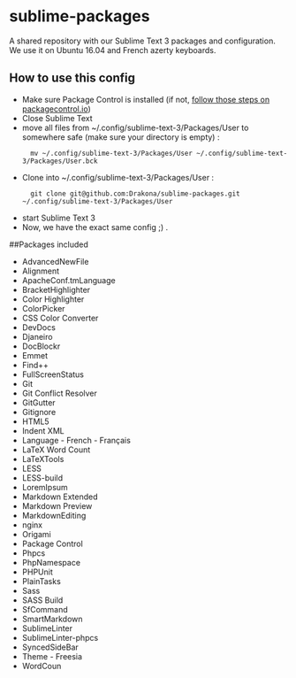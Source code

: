# sublime-packages
A shared repository with our Sublime Text 3 packages and configuration.
We use it on Ubuntu 16.04 and French azerty keyboards.

## How to use this config

* Make sure Package Control is installed (if not, [follow those steps on packagecontrol.io](https://packagecontrol.io/installation))
* Close Sublime Text
* move all files from ~/.config/sublime-text-3/Packages/User to somewhere safe (make sure your directory is empty) :
  ```
    mv ~/.config/sublime-text-3/Packages/User ~/.config/sublime-text-3/Packages/User.bck
  ```
* Clone into  ~/.config/sublime-text-3/Packages/User :
  ```
    git clone git@github.com:Drakona/sublime-packages.git ~/.config/sublime-text-3/Packages/User
  ```
* start Sublime Text 3
* Now, we have the exact same config ;) .

##Packages included

* AdvancedNewFile
* Alignment
* ApacheConf.tmLanguage
* BracketHighlighter
* Color Highlighter
* ColorPicker
* CSS Color Converter
* DevDocs
* Djaneiro
* DocBlockr
* Emmet
* Find++
* FullScreenStatus
* Git
* Git Conflict Resolver
* GitGutter
* Gitignore
* HTML5
* Indent XML
* Language - French - Français
* LaTeX Word Count
* LaTeXTools
* LESS
* LESS-build
* LoremIpsum
* Markdown Extended
* Markdown Preview
* MarkdownEditing
* nginx
* Origami
* Package Control
* Phpcs
* PhpNamespace
* PHPUnit
* PlainTasks
* Sass
* SASS Build
* SfCommand
* SmartMarkdown
* SublimeLinter
* SublimeLinter-phpcs
* SyncedSideBar
* Theme - Freesia
* WordCoun
